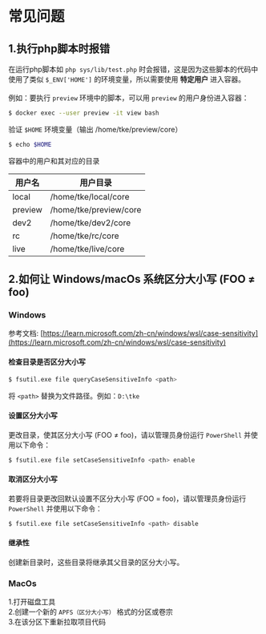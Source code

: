 # 常见问题

## 1.执行php脚本时报错

在运行php脚本如 `php sys/lib/test.php` 时会报错，这是因为这些脚本的代码中使用了类似 `$_ENV['HOME']` 的环境变量，所以需要使用 **特定用户** 进入容器。
<br><br>
例如：要执行 `preview` 环境中的脚本，可以用 `preview` 的用户身份进入容器：
```sh
$ docker exec --user preview -it view bash
```

验证 `$HOME` 环境变量（输出 /home/tke/preview/core）
```sh
$ echo $HOME
```

容器中的用户和其对应的目录

| 用户名     | 用户目录                   |
|---------|------------------------|
| local   | /home/tke/local/core   |
| preview | /home/tke/preview/core |
| dev2    | /home/tke/dev2/core    |
| rc      | /home/tke/rc/core      |
| live    | /home/tke/live/core    |

## 2.如何让 Windows/macOs 系统区分大小写 (FOO ≠ foo)

### Windows

参考文档: [https://learn.microsoft.com/zh-cn/windows/wsl/case-sensitivity](https://learn.microsoft.com/zh-cn/windows/wsl/case-sensitivity)

#### 检查目录是否区分大小写
```sh
$ fsutil.exe file queryCaseSensitiveInfo <path>
```
将 `<path>` 替换为文件路径。例如：`D:\tke`

#### 设置区分大小写
更改目录，使其区分大小写 (FOO ≠ foo)，请以管理员身份运行 `PowerShell` 并使用以下命令：
```sh
$ fsutil.exe file setCaseSensitiveInfo <path> enable
```

#### 取消区分大小写
若要将目录更改回默认设置不区分大小写 (FOO = foo)，请以管理员身份运行 `PowerShell` 并使用以下命令：
```sh
$ fsutil.exe file setCaseSensitiveInfo <path> disable
```

#### 继承性
创建新目录时，这些目录将继承其父目录的区分大小写。

### MacOs

1.打开磁盘工具<br>
2.创建一个新的 `APFS（区分大小写）` 格式的分区或卷宗<br>
3.在该分区下重新拉取项目代码<br>